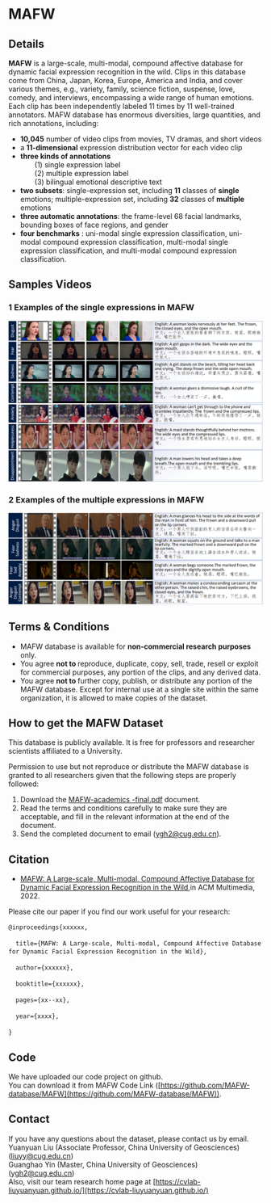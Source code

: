 
# MAFW

## Details

<b>MAFW</b> is a large-scale, multi-modal, compound affective database for dynamic facial expression recognition in the wild. Clips in this database come from China, Japan, Korea, Europe, America and India, and cover various themes, e.g., variety, family, science fiction, suspense, love, comedy, and interviews, encompassing a wide range of human emotions. Each clip has been independently labeled 11 times by 11 well-trained annotators. MAFW database has enormous diversities, large quantities, and rich annotations, including:

- <b>10,045</b> number of video clips from movies, TV dramas, and short videos
- a <b>11-dimensional</b>  expression distribution vector for each video clip
- <b>three kinds of annotations</b><br/> &emsp;&emsp;(1) single expression label<br />    &emsp;&emsp;(2) multiple expression label<br />  &emsp;&emsp;(3) bilingual emotional descriptive text
-  <b>two subsets</b>: single-expression set, including <b>11</b> classes of <b>single</b>  emotions; multiple-expression set, including  <b>32</b> classes of  <b>multiple </b>emotions
-  <b>three automatic annotations</b>: the frame-level 68 facial landmarks, bounding boxes of face regions, and gender
- <b>four benchmarks</b> : uni-modal single expression classification, uni-modal  compound expression classification, multi-modal single expression classification, and multi-modal compound expression classification.


## Samples Videos


### 1 Examples of the single expressions in MAFW

![image](imgs/image03.png)

### 2 Examples of the multiple expressions in MAFW
![image](imgs/image04.png)


## Terms & Conditions

- MAFW database is available for  <b>non-commercial research purposes </b> only.
- You agree  <b>not to </b> reproduce, duplicate, copy, sell, trade, resell or exploit for commercial purposes, any portion of the clips, and any derived data.
- You agree  <b>not to </b> further copy, publish, or distribute any portion of the MAFW database. Except for internal use at a single site within the same organization, it is allowed to make copies of the dataset.



##  How to get the MAFW Dataset

This database is publicly available. It is free for professors and researcher scientists affiliated to a University.

Permission to use but not reproduce or distribute the MAFW database is granted to all researchers given that the following steps are properly followed:
1. Download the [MAFW-academics -final.pdf](/academics/mafw-academics-final.pdf) document.
2. Read the terms and conditions carefully to make sure they are acceptable, and fill in the relevant information at the end of the document.
3. Send the completed document to email (ygh2@cug.edu.cn).

## Citation

- [MAFW: A Large-scale, Multi-modal, Compound Affective Database for Dynamic Facial Expression Recognition in the Wild](/academics/MAFW.pdf),in ACM Multimedia, 2022.

Please cite our paper if you find our work useful for your research:

```
@inproceedings{xxxxxx,

  title={MAFW: A Large-scale, Multi-modal, Compound Affective Database for Dynamic Facial Expression Recognition in the Wild},

  author={xxxxxx},

  booktitle={xxxxxx},

  pages={xx--xx},

  year={xxxx},

}
```
##  Code
We have uploaded our code project on github.
<br>
You can download it from MAFW Code Link ([https://github.com/MAFW-database/MAFW](https://github.com/MAFW-database/MAFW)).

## Contact 

If you have any questions about the dataset, please contact us by email.
<br>
Yuanyuan Liu (Associate Professor, China University of Geosciences)([liuyy@cug.edu.cn]())
<br>
Guanghao Yin (Master, China University of Geosciences) ([ygh2@cug.edu.cn]())
<br>
Also, visit our team research home page at [https://cvlab-liuyuanyuan.github.io/](https://cvlab-liuyuanyuan.github.io/)


